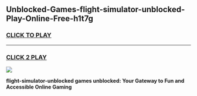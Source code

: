 
## Unblocked-Games-flight-simulator-unblocked-Play-Online-Free-h1t7g
<h3>
<a href="https://premium76.site?title=flight-simulator-unblocked&ref=26A">CLICK TO PLAY</a></h3>
<hr>

<h3>
<a href="https://premium76.site?title=flight-simulator-unblocked&ref=26A">CLICK 2 PLAY</a>
  
</h3>

<a href="https://premium76.site?title=flight-simulator-unblocked&ref=26A"><img src="https://clearcache.store/games.png"></a>


**flight-simulator-unblocked games unblocked: Your Gateway to Fun and Accessible Online Gaming**
